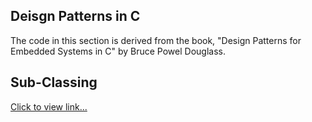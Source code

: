Deisgn Patterns in C
--------------------

The code in this section is derived from the book, "Design Patterns for Embedded Systems in C" by Bruce Powel Douglass.


## Sub-Classing
[Click to view link...](/c/design_patterns/subclassing_with_queue/README.md)